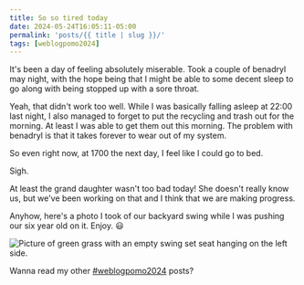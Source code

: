 ```yaml
---
title: So so tired today
date: 2024-05-24T16:05:11-05:00
permalink: 'posts/{{ title | slug }}/'
tags: [weblogpomo2024]
---
```

It's been a day of feeling absolutely miserable. Took a couple of benadryl may night, with the hope being that I might be able to some decent sleep to go along with being stopped up with a sore throat.

Yeah, that didn't work too well. While I was basically falling asleep at 22:00 last night, I also managed to forget to put the recycling and trash out for the morning. At least I was able to get them out this morning. The problem with benadryl is that it takes forever to wear out of my system.

So even right now, at 1700 the next day, I feel like I could go to bed.

Sigh.

At least the grand daughter wasn't too bad today! She doesn't really know us, but we've been working on that and I think that we are making progress.

Anyhow, here's a photo I took of our backyard swing while I was pushing our six year old on it. Enjoy. 😃

![Picture of green grass with an empty swing set seat hanging on the left side.](https://cdn.some.pics/swrogers/66510ce975b2b.jpg)

Wanna read my other [#weblogpomo2024](/tags/weblogpomo2024) posts?